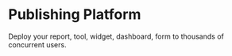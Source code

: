 # Publishing Platform

Deploy your report, tool, widget, dashboard, form to thousands of concurrent users.
